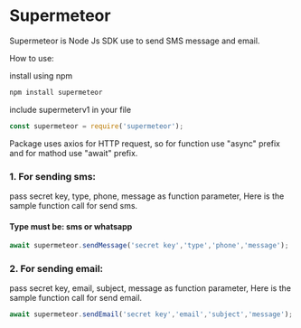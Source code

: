 # Supermeteor
Supermeteor is Node Js SDK use to send SMS message and email.

How to use:

install using npm
```bash
npm install supermeteor
```
include supermeterv1 in your file

```javascript
const supermeteor = require('supermeteor');
```
Package uses axios for HTTP request, so for function use "async" prefix and for mathod use "await" prefix.

### 1. For sending sms:

pass secret key, type, phone, message as function parameter,
Here is the sample function call for send sms.

#### Type must be: sms or whatsapp

```javascript
await supermeteor.sendMessage('secret key','type','phone','message');
```
### 2. For sending email:

pass secret key, email, subject, message as function parameter,
Here is the sample function call for send email.
```javascript
await supermeteor.sendEmail('secret key','email','subject','message');
```
